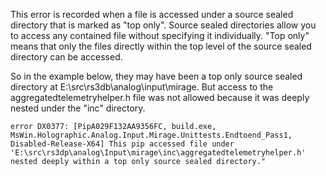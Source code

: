 This error is recorded when a file is accessed under a source sealed directory that is marked as "top only". Source sealed directories allow you to access any contained file without specifying it individually. "Top only" means that only the files directly within the top level of the source sealed directory can be accessed. 


So in the example below, they may have been a top only source sealed directory at E:\src\rs3db\analog\input\mirage. But access to the aggregatedtelemetryhelper.h file was not allowed because it was deeply nested under the "inc" directory.

    error DX0377: [PipA029F132AA9356FC, build.exe, MsWin.Holographic.Analog.Input.Mirage.Unittests.Endtoend_Pass1, Disabled-Release-X64] This pip accessed file under 'E:\src\rs3dp\analog\Input\mirage\inc\aggregatedtelemetryhelper.h' nested deeply within a top only source sealed directory."
